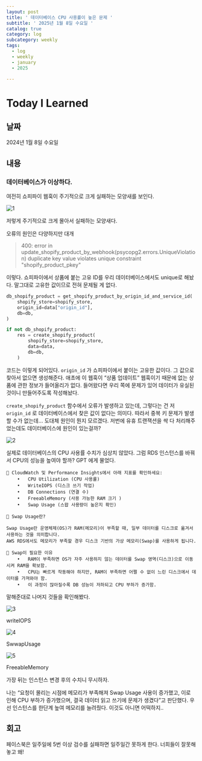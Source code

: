 ```yaml
---
layout: post
title: ' 데이터베이스 CPU 사용률이 높은 문제 '
subtitle: ' 2025년 1월 8일 수요일 '
catalog: true
category: log
subcategory: weekly
tags:
  - log
  - weekly
  - january
  - 2025

---
```


# Today I Learned

## 날짜

2024년 1월 8일 수요일

## 내용

### 데이터베이스가 이상하다.

여전히 쇼피파이 웹훅이 주기적으로 크게 실패하는 모양새를 보인다.

![1](https://cdn.jsdelivr.net/gh/junsoopooh/importunate-dev.github.io/img/log/2025/01/08/1.webp)

저렇게 주기적으로 크게 몰아서 실패하는 모양새다.

오류의 원인은 다양하지만 대개 

> 400: error in update_shopify_product_by_webhook(psycopg2.errors.UniqueViolation) duplicate key value violates unique constraint "shopify_product_pkey"
> 

이렇다. 쇼피파이에서 상품에 붙는 고유 ID를 우리 데이터베이스에서도 unique로 해놨다. 말그대로 고유한 값이므로 전혀 문제될 게 없다. 

```python
db_shopify_product = get_shopify_product_by_origin_id_and_service_id(
    shopify_store=shopify_store,
    origin_id=data["origin_id"],
    db=db,
)

if not db_shopify_product:
    res = create_shopify_product(
        shopify_store=shopify_store,
        data=data,
        db=db,
    )
```

 코드는 이렇게 되어있다. `origin_id` 가 쇼피파이에서 붙이는 고유한 값이다. 그 값으로 찾아서 없으면 생성해준다. 애초에 이 웹훅이 “상품 업데이트” 웹훅이기 때문에 없는 상품에 관한 정보가 들어올리가 없다. 들어왔다면 우리 쪽에 문제가 있어 데이터가 유실된 것이니 만들어주도록 작성해놨다.

 `create_shopify_product` 함수에서 오류가 발생하고 있는데, 그렇다는 건 저 `origin_id` 로 데이터베이스에서 찾은 값이 없다는 의미다. 따라서 중복 키 문제가 발생할 수가 없는데… 도대체 원인이 뭔지 모르겠다. 저번에 유휴 트랜잭션을 싹 다 처리해주었는데도 데이터베이스에 원인이 있는걸까? 

![2](https://cdn.jsdelivr.net/gh/junsoopooh/importunate-dev.github.io/img/log/2025/01/08/2.webp)

실제로 데이터베이스의 CPU 사용률 수치가 심상치 않았다. 그럼 RDS 인스턴스를 바꿔서 CPU의 성능을 높여야 할까? GPT 에게 물었다.

```
📌 CloudWatch 및 Performance Insights에서 아래 지표를 확인하세요:
	•	CPU Utilization (CPU 사용률)
	•	WriteIOPS (디스크 쓰기 작업)
	•	DB Connections (연결 수)
	•	FreeableMemory (사용 가능한 RAM 크기 )
	•	Swap Usage (스왑 사용량이 높은지 확인)

📌 Swap Usage란?

Swap Usage란 운영체제(OS)가 RAM(메모리)이 부족할 때, 일부 데이터를 디스크로 옮겨서 사용하는 것을 의미합니다.
AWS RDS에서도 메모리가 부족할 경우 디스크 기반의 가상 메모리(Swap)를 사용하게 됩니다.

📌 Swap이 필요한 이유
	•	RAM이 부족하면 OS가 자주 사용하지 않는 데이터를 Swap 영역(디스크)으로 이동시켜 RAM을 확보함.
	•	CPU는 빠르게 작동해야 하지만, RAM이 부족하면 어쩔 수 없이 느린 디스크에서 데이터를 가져와야 함.
	•	이 과정이 많아질수록 DB 성능이 저하되고 CPU 부하가 증가함.
```

말해준대로 나머지 것들을 확인해봤다.

![3](https://cdn.jsdelivr.net/gh/junsoopooh/importunate-dev.github.io/img/log/2025/01/08/3.webp)

writeIOPS

![4](https://cdn.jsdelivr.net/gh/junsoopooh/importunate-dev.github.io/img/log/2025/01/08/4.webp)

SwwapUsage

![5](https://cdn.jsdelivr.net/gh/junsoopooh/importunate-dev.github.io/img/log/2025/01/08/5.webp)

FreeableMemory

가장 뒤는 인스턴스 변경 후의 수치니 무시하자.

나는 “요청이 몰리는 시점에 메모리가 부족해져 Swap Usage 사용이 증가했고, 이로 인해 CPU 부하가 증가했으며, 결국 데이터 읽고 쓰기에 문제가 생겼다”고 판단했다. 우선 인스턴스를 한단계 높여  메모리를 늘려줬다. 이것도 아니면 어떡하지..

## 회고

페이스북은 일주일에 5번 이상 검수를 실패하면 일주일간 못하게 한다. 너희들이 잘못해놓고 왜!